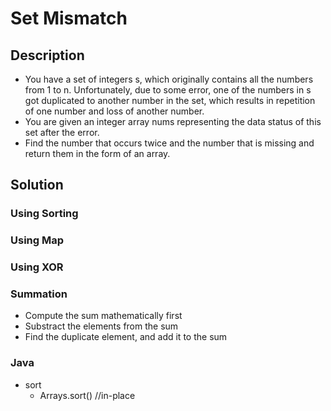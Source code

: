 # Set Mismatch

## Description

* You have a set of integers s, which originally contains all the numbers from 1 to n. Unfortunately, due to some error, one of the numbers in s got duplicated to another number in the set, which results in repetition of one number and loss of another number.
* You are given an integer array nums representing the data status of this set after the error.
* Find the number that occurs twice and the number that is missing and return them in the form of an array.

## Solution

### Using Sorting

### Using Map

### Using XOR

### Summation

* Compute the sum mathematically first
* Substract the elements from the sum
* Find the duplicate element, and add it to the sum

### Java

* sort
  * Arrays.sort() //in-place
